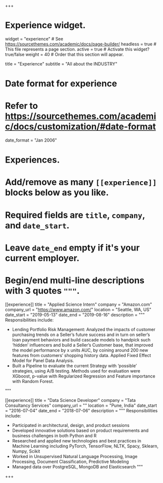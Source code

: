 +++
# Experience widget.
widget = "experience"  # See https://sourcethemes.com/academic/docs/page-builder/
headless = true  # This file represents a page section.
active = true  # Activate this widget? true/false
weight = 40  # Order that this section will appear.

title = "Experience"
subtitle = "All about the INDUSTRY"

# Date format for experience
#   Refer to https://sourcethemes.com/academic/docs/customization/#date-format
date_format = "Jan 2006"

# Experiences.
#   Add/remove as many `[[experience]]` blocks below as you like.
#   Required fields are `title`, `company`, and `date_start`.
#   Leave `date_end` empty if it's your current employer.
#   Begin/end multi-line descriptions with 3 quotes `"""`.
[[experience]]
  title = "Applied Science Intern"
  company = "Amazon.com"
  company_url = "https://www.amazon.com/"
  location = "Seattle, WA, US"
  date_start = "2019-05-13"
  date_end = "2019-08-16"
  description = """
  Responsibilities include:
  
  * Lending Portfolio Risk Management: Analyzed the impacts of customer purchasing trends on a Seller’s future success and in turn on seller’s loan payment behaviors and build cascade models to handpick such ‘hidden’ influencers and build a Seller’s Customer base, that improved the model performance by x units AUC, by coining around 200 new features from customers’ shopping history data. Applied Fixed Effect Model for Panel Data Analysis.
  * Built a Pipeline to evaluate the current Strategy with ‘possible’ strategies, using A/B testing. Methods used for evaluation were XGboost, p-value with Regularized Regression and Feature importance with Random Forest.

  """

[[experience]]
  title = "Data Science Developer"
  company = "Tata Consultancy Services"
  company_url = ""
  location = "Pune, India"
  date_start = "2016-07-04"
  date_end = "2018-07-06"
  description = """
  Responsibilities include:
  
  * Participated in architectural, design, and product sessions
  * Developed innovative solutions based on product requirements and business challenges in both Python and R
  * Researched and applied new technologies and best practices in Machine Learning including PyTorch, TensorFlow, NLTK, Spacy, Sklearn, Numpy, Scikit
  * Worked in Unsupervised Natural Language Processing, Image Processing, Document Classification, Predictive Modeling
  * Managed data over PostgreSQL, MongoDB and Elasticsearch
"""

+++
